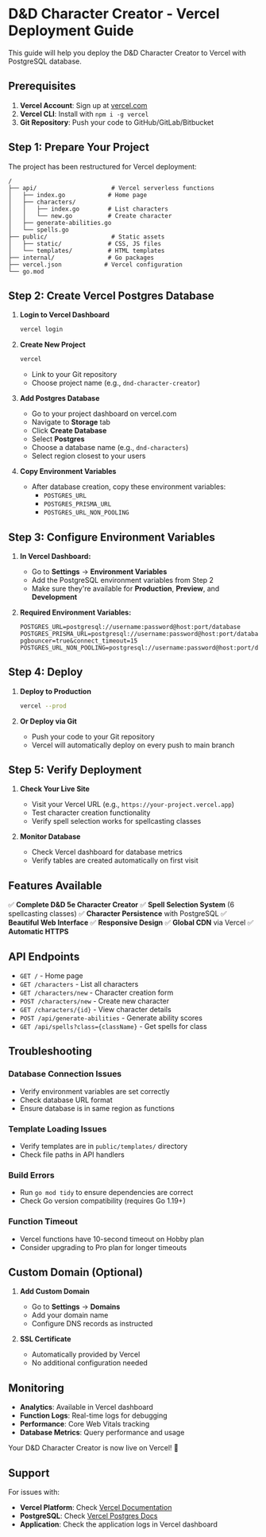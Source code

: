 # D&D Character Creator - Vercel Deployment Guide

This guide will help you deploy the D&D Character Creator to Vercel with PostgreSQL database.

## Prerequisites

1. **Vercel Account**: Sign up at [vercel.com](https://vercel.com)
2. **Vercel CLI**: Install with `npm i -g vercel`
3. **Git Repository**: Push your code to GitHub/GitLab/Bitbucket

## Step 1: Prepare Your Project

The project has been restructured for Vercel deployment:

```
/
├── api/                     # Vercel serverless functions
│   ├── index.go            # Home page
│   ├── characters/
│   │   ├── index.go        # List characters
│   │   └── new.go          # Create character
│   ├── generate-abilities.go
│   └── spells.go
├── public/                  # Static assets
│   ├── static/             # CSS, JS files
│   └── templates/          # HTML templates
├── internal/               # Go packages
├── vercel.json            # Vercel configuration
└── go.mod
```

## Step 2: Create Vercel Postgres Database

1. **Login to Vercel Dashboard**
   ```bash
   vercel login
   ```

2. **Create New Project**
   ```bash
   vercel
   ```
   - Link to your Git repository
   - Choose project name (e.g., `dnd-character-creator`)

3. **Add Postgres Database**
   - Go to your project dashboard on vercel.com
   - Navigate to **Storage** tab
   - Click **Create Database**
   - Select **Postgres**
   - Choose a database name (e.g., `dnd-characters`)
   - Select region closest to your users

4. **Copy Environment Variables**
   - After database creation, copy these environment variables:
     - `POSTGRES_URL`
     - `POSTGRES_PRISMA_URL` 
     - `POSTGRES_URL_NON_POOLING`

## Step 3: Configure Environment Variables

1. **In Vercel Dashboard:**
   - Go to **Settings** → **Environment Variables**
   - Add the PostgreSQL environment variables from Step 2
   - Make sure they're available for **Production**, **Preview**, and **Development**

2. **Required Environment Variables:**
   ```
   POSTGRES_URL=postgresql://username:password@host:port/database
   POSTGRES_PRISMA_URL=postgresql://username:password@host:port/database?pgbouncer=true&connect_timeout=15
   POSTGRES_URL_NON_POOLING=postgresql://username:password@host:port/database
   ```

## Step 4: Deploy

1. **Deploy to Production**
   ```bash
   vercel --prod
   ```

2. **Or Deploy via Git**
   - Push your code to your Git repository
   - Vercel will automatically deploy on every push to main branch

## Step 5: Verify Deployment

1. **Check Your Live Site**
   - Visit your Vercel URL (e.g., `https://your-project.vercel.app`)
   - Test character creation functionality
   - Verify spell selection works for spellcasting classes

2. **Monitor Database**
   - Check Vercel dashboard for database metrics
   - Verify tables are created automatically on first visit

## Features Available

✅ **Complete D&D 5e Character Creator**
✅ **Spell Selection System** (6 spellcasting classes)
✅ **Character Persistence** with PostgreSQL
✅ **Beautiful Web Interface**
✅ **Responsive Design**
✅ **Global CDN** via Vercel
✅ **Automatic HTTPS**

## API Endpoints

- `GET /` - Home page
- `GET /characters` - List all characters
- `GET /characters/new` - Character creation form
- `POST /characters/new` - Create new character
- `GET /characters/{id}` - View character details
- `POST /api/generate-abilities` - Generate ability scores
- `GET /api/spells?class={className}` - Get spells for class

## Troubleshooting

### Database Connection Issues
- Verify environment variables are set correctly
- Check database URL format
- Ensure database is in same region as functions

### Template Loading Issues
- Verify templates are in `public/templates/` directory
- Check file paths in API handlers

### Build Errors
- Run `go mod tidy` to ensure dependencies are correct
- Check Go version compatibility (requires Go 1.19+)

### Function Timeout
- Vercel functions have 10-second timeout on Hobby plan
- Consider upgrading to Pro plan for longer timeouts

## Custom Domain (Optional)

1. **Add Custom Domain**
   - Go to **Settings** → **Domains**
   - Add your domain name
   - Configure DNS records as instructed

2. **SSL Certificate**
   - Automatically provided by Vercel
   - No additional configuration needed

## Monitoring

- **Analytics**: Available in Vercel dashboard
- **Function Logs**: Real-time logs for debugging
- **Performance**: Core Web Vitals tracking
- **Database Metrics**: Query performance and usage

Your D&D Character Creator is now live on Vercel! 🎉

## Support

For issues with:
- **Vercel Platform**: Check [Vercel Documentation](https://vercel.com/docs)
- **PostgreSQL**: Check [Vercel Postgres Docs](https://vercel.com/docs/storage/vercel-postgres)
- **Application**: Check the application logs in Vercel dashboard
